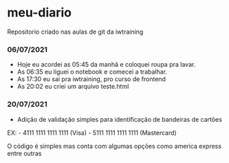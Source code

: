 # meu-diario
Repositorio criado nas aulas de git da iwtraining

### 06/07/2021
- Hoje eu acordei as 05:45 da manhã e coloquei roupa pra lavar.
- As 06:35 eu liguei o notebook e comecei a trabalhar.
- As 17:30 eu saí pra iwtraining, pro curso de frontend
- As 20:02 eu criei um arquivo teste.html

### 20/07/2021
- Adição de validação simples para identificação de bandeiras de cartões

EX: 
    - 4111 1111 1111 1111 (Visa)
    - 5111 1111 1111 1111 (Mastercard)

O código é simples mas conta com algumas opções como america express entre outras
